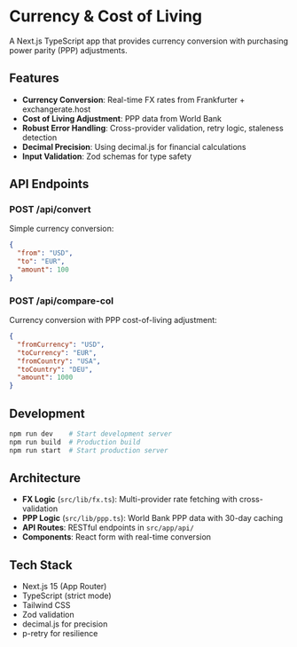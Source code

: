 # Currency & Cost of Living

A Next.js TypeScript app that provides currency conversion with purchasing power parity (PPP) adjustments.

## Features

- **Currency Conversion**: Real-time FX rates from Frankfurter + exchangerate.host
- **Cost of Living Adjustment**: PPP data from World Bank
- **Robust Error Handling**: Cross-provider validation, retry logic, staleness detection
- **Decimal Precision**: Using decimal.js for financial calculations
- **Input Validation**: Zod schemas for type safety

## API Endpoints

### POST /api/convert
Simple currency conversion:
```json
{
  "from": "USD",
  "to": "EUR", 
  "amount": 100
}
```

### POST /api/compare-col
Currency conversion with PPP cost-of-living adjustment:
```json
{
  "fromCurrency": "USD",
  "toCurrency": "EUR",
  "fromCountry": "USA", 
  "toCountry": "DEU",
  "amount": 1000
}
```

## Development

```bash
npm run dev    # Start development server
npm run build  # Production build
npm run start  # Start production server
```

## Architecture

- **FX Logic** (`src/lib/fx.ts`): Multi-provider rate fetching with cross-validation
- **PPP Logic** (`src/lib/ppp.ts`): World Bank PPP data with 30-day caching  
- **API Routes**: RESTful endpoints in `src/app/api/`
- **Components**: React form with real-time conversion

## Tech Stack

- Next.js 15 (App Router)
- TypeScript (strict mode)
- Tailwind CSS
- Zod validation
- decimal.js for precision
- p-retry for resilience
